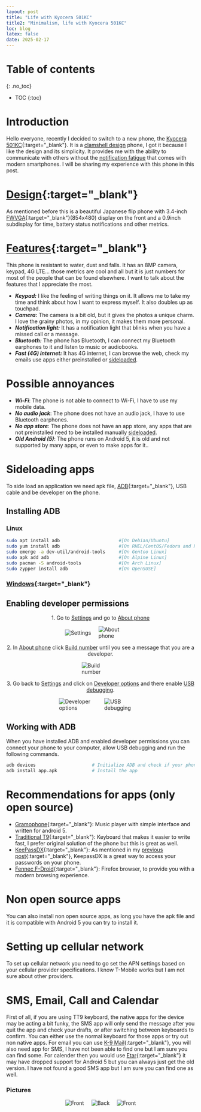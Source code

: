 ```yaml
---
layout: post
title: "Life with Kyocera 501KC"
title2: "Minimalism, life with Kyocera 501KC"
loc: blog
latex: false
date: 2025-02-17
---
```

# Table of contents
{: .no_toc}
* TOC
{:toc}

# Introduction

Hello everyone, recently I decided to switch to a new phone, the [Kyocera 501KC](https://www.kyocera.co.jp/prdct/telecom/consumer/lineup/digno-keitai/){:target="_blank"}. It is a [clamshell design](https://en.wikipedia.org/wiki/Flip_phone) phone, I got it because I like the design and its simplicity. It provides me with the ability to communicate with others without the [notification fatigue](https://indieweb.org/notification_fatigue) that comes with modern smartphones. I will be sharing my experience with this phone in this post.

# [Design](https://www.kyocera.co.jp/prdct/telecom/consumer/lineup/digno-keitai/design/){:target="_blank"}

As mentioned before this is a beautiful Japanese flip phone with 3.4-inch [FWVGA](https://en.wikipedia.org/wiki/Display_resolution_standards#FWVGA){:target="_blank"}(854x480) display on the front and a 0.9inch subdisplay for time, battery status notifications and other metrics.

# [Features](https://www.kyocera.co.jp/prdct/telecom/consumer/lineup/digno-keitai/function1/){:target="_blank"}

This phone is resistant to water, dust and falls. It has an 8MP camera, keypad, 4G LTE... those metrics are cool and all but it is just numbers for most of the people that can be found elsewhere. I want to talk about the features that I appreciate the most.
- ***Keypad:*** I like the feeling of writing things on it. It allows me to take my time and think about how I want to express myself. It also doubles up as touchpad.
- ***Camera:*** The camera is a bit old, but it gives the photos a unique charm. I love the grainy photos, in my opinion, it makes them more personal.
- ***Notification light:*** It has a notification light that blinks when you have a missed call or a message.
- ***Bluetooth:*** The phone has Bluetooth, I can connect my Bluetooth earphones to it and listen to music or audiobooks.
- ***Fast (4G) internet:*** It has 4G internet, I can browse the web, check my emails use apps either preinstalled or [sideloaded](#sideloading-apps).

# Possible annoyances

- ***Wi-Fi***: The phone is not able to connect to Wi-Fi, I have to use my mobile data.
- ***No audio jack***: The phone does not have an audio jack, I have to use Bluetooth earphones.
- ***No app store***: The phone does not have an app store, any apps that are not preinstalled need to be installed manually [sideloaded](#sideloading-apps).
- ***Old Android (5)***: The phone runs on Android 5, it is old and not supported by many apps, or even to make apps for it..

# Sideloading apps

To side load an application we need apk file, [ADB](https://developer.android.com/tools/adb){:target="_blank"}, USB cable and be developer on the phone.
## Installing ADB

### Linux

```bash
sudo apt install adb                      #[On Debian/Ubuntu]
sudo yum install adb                      #[On RHEL/CentOS/Fedora and Rocky/AlmaLinux]
sudo emerge -a dev-util/android-tools     #[On Gentoo Linux]
sudo apk add adb                          #[On Alpine Linux]
sudo pacman -S android-tools              #[On Arch Linux]
sudo zypper install adb                   #[On OpenSUSE]
```
### [Windows](https://www.xda-developers.com/install-adb-windows-macos-linux/#how-to-set-up-adb-on-your-computer){:target="_blank"}

## Enabling developer permissions

<div style=" text-align: center;">
    <p>1. Go to <u>Settings</u> and go to <u>About phone</u></p>
</div>
<div style="display: flex; justify-content: center; gap: 20px; flex-wrap: wrap; align-items: center;">
    <img src="../res/blogRes/11-Settings-FX.png" alt="Settings"  style="max-width: 20%; height: auto; transform: rotate(0deg);">
    <img src="../res/blogRes/12-Settings-About-Phone-FX.png" alt="About phone"  style="max-width: 20%; height: auto; transform: rotate(0deg);">
</div>
<div style=" text-align: center;">
    <p>2. In <u>About phone</u> click <u>Build number</u> until you see a message that you are a developer.</p>
</div>
<div style="display: flex; justify-content: center;">
    <img src="../res/blogRes/13-Buld-.Numer-FX.png" alt="Build number"  style="max-width: 20%; height: auto; transform: rotate(0deg);">
</div>
<div style=" text-align: center;">
    <p>3. Go back to <u>Settings</u> and click on <u>Developer options</u> and there enable <u>USB debugging</u>.</p>
</div>
<div style="display: flex; justify-content: center; gap: 20px; flex-wrap: wrap; align-items: center;">
    <img src="../res/blogRes/14-Developer-Options-FX.png" alt="Developer options" style="max-width: 20%; height: auto; transform: rotate(0deg);">
    <img src="../res/blogRes/15-USB-Debugging-FX.png" alt="USB debugging"  style="max-width: 20%; height: auto; transform: rotate(0deg);">
</div>

## Working with ADB

When you have installed ADB and enabled developer permissions you can connect your phone to your computer, allow USB debugging and run the following commands.
```bash
adb devices                     # Initialize ADB and check if your phone is connected
adb install app.apk             # Install the app
```

# Recommendations for apps (only open source)

- [Gramophone](https://f-droid.org/en/packages/org.akanework.gramophone/){:target="_blank"}: Music player with simple interface and written for android 5.
- [Traditional T9](https://f-droid.org/en/packages/io.github.sspanak.tt9/){:target="_blank"}: Keyboard that makes it easier to write fast, I prefer original solution of the phone but this is great as well.
- [KeePassDX](https://f-droid.org/en/packages/com.kunzisoft.keepass.libre/){:target="_blank"}: As mentioned in my [previous post](/blog/0002-MyToolBox#recommendation-for-android){:target="_blank"}, KeepassDX is a great way to access your passwords on your phone.
- [Fennec F-Droid](https://f-droid.org/en/packages/org.mozilla.fennec_fdroid/){:target="_blank"}: Firefox browser, to provide you with a modern browsing experience.

# Non open source apps

You can also install non open source apps, as long you have the apk file and it is compatible with Android 5 you can try to install it.

# Setting up cellular network

To set up cellular network you need to go set the APN settings based on your cellular provider specifications. I know T-Mobile works but I am not sure about other providers.

# SMS, Email, Call and Calendar

First of all, if you are using TT9 keyboard, the native apps for the device may be acting a bit funky, the SMS app will only send the message after you quit the app and check your drafts, or after switching between keyboards to confirm. You can either use the normal keyboard for those apps or try out non native apps. For email you can use [K-9 Mail](https://f-droid.org/en/packages/com.fsck.k9/){:target="_blank"}, you will also need app for SMS, I have not been able to find one but I am sure you can find some. For calender then you would use [Etar](https://f-droid.org/en/packages/ws.xsoh.etar/){:target="_blank"} it may have dropped support for Android 5 but you can always just get the old version. I have not found a good SMS app but I am sure you can find one as well.

### Pictures
<div style="display: flex; justify-content: center; gap: 20px; flex-wrap: wrap; align-items: center;">
    <img src="../res/blogRes/16-Front.png" alt="Front"  style="max-width: 20%; height: auto; transform: rotate(0deg);"/>
    <img src="../res/blogRes/17-Back.png" alt="Back" style="max-width: 20%; height: auto; transform: rotate(0deg);"/>
    <img src="../res/blogRes/18-Front-2.png" alt="Front" style="max-width: 20%; height: auto; transform: rotate(0deg);"/>
</div>
